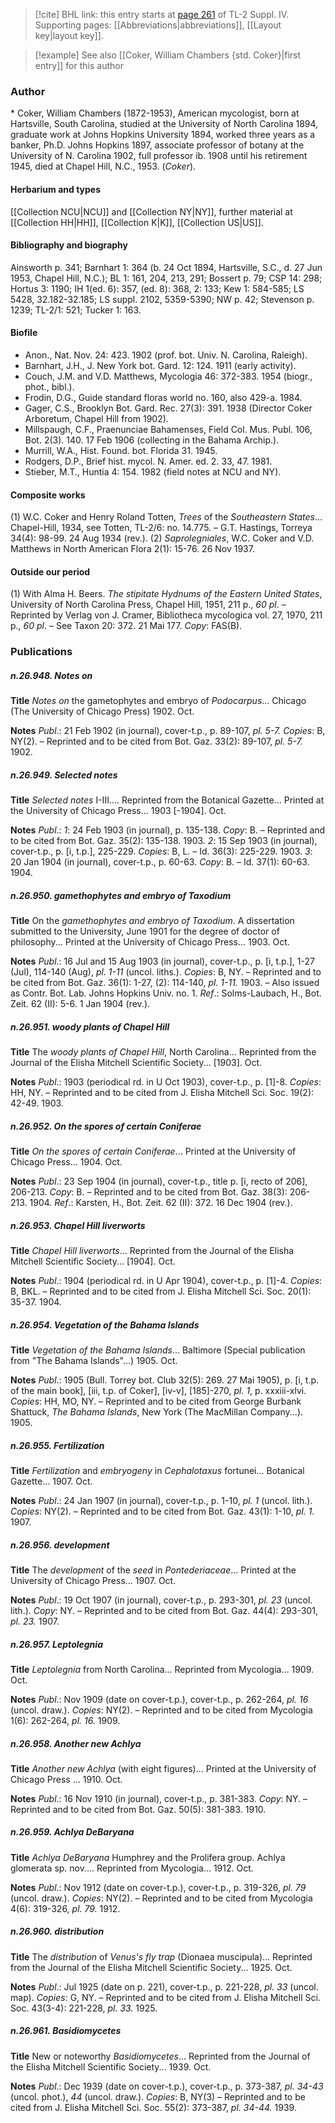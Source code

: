 > [!cite] BHL link: this entry starts at [page 261](https://www.biodiversitylibrary.org/item/103860#page/271/mode/1up) of TL-2 Suppl. IV.
> Supporting pages: [[Abbreviations|abbreviations]], [[Layout key|layout key]].

> [!example] See also [[Coker, William Chambers {std. Coker}|first entry]] for this author

### Author

\* Coker, William Chambers (1872-1953), American mycologist, born at Hartsville, South Carolina, studied at the University of North Carolina 1894, graduate work at Johns Hopkins University 1894, worked three years as a banker, Ph.D. Johns Hopkins 1897, associate professor of botany at the University of N. Carolina 1902, full professor ib. 1908 until his retirement 1945, died at Chapel Hill, N.C., 1953. (*Coker*).

#### Herbarium and types

[[Collection NCU|NCU]] and [[Collection NY|NY]], further material at [[Collection HH|HH]], [[Collection K|K]], [[Collection US|US]].

#### Bibliography and biography

Ainsworth p. 341; Barnhart 1: 364 (b. 24 Oct 1894, Hartsville, S.C., d. 27 Jun 1953, Chapel Hill, N.C.); BL 1: 161, 204, 213, 291; Bossert p. 79; CSP 14: 298; Hortus 3: 1190; IH 1(ed. 6): 357, (ed. 8): 368, 2: 133; Kew 1: 584-585; LS 5428, 32.182-32.185; LS suppl. 2102, 5359-5390; NW p. 42; Stevenson p. 1239; TL-2/1: 521; Tucker 1: 163.

#### Biofile

- Anon., Nat. Nov. 24: 423. 1902 (prof. bot. Univ. N. Carolina, Raleigh).
- Barnhart, J.H., J. New York bot. Gard. 12: 124. 1911 (early activity).
- Couch, J.M. and V.D. Matthews, Mycologia 46: 372-383. 1954 (biogr., phot., bibl.).
- Frodin, D.G., Guide standard floras world no. 160, also 429-a. 1984.
- Gager, C.S., Brooklyn Bot. Gard. Rec. 27(3): 391. 1938 (Director Coker Arboretum, Chapel Hill from 1902).
- Millspaugh, C.F., Praenunciae Bahamenses, Field Col. Mus. Publ. 106, Bot. 2(3). 140. 17 Feb 1906 (collecting in the Bahama Archip.).
- Murrill, W.A., Hist. Found. bot. Florida 31. 1945.
- Rodgers, D.P., Brief hist. mycol. N. Amer. ed. 2. 33, 47. 1981.
- Stieber, M.T., Huntia 4: 154. 1982 (field notes at NCU and NY).

#### Composite works

(1) W.C. Coker and Henry Roland Totten, *Trees* of the *Southeastern States*... Chapel-Hill, 1934, see Totten, TL-2/6: no. 14.775. – G.T. Hastings, Torreya 34(4): 98-99. 24 Aug 1934 (rev.).
(2) *Saprolegniales*, W.C. Coker and V.D. Matthews in North American Flora 2(1): 15-76. 26 Nov 1937.

#### Outside our period

(1) With Alma H. Beers. *The stipitate Hydnums of the Eastern United States*, University of North Carolina Press, Chapel Hill, 1951, 211 p., *60 pl*. – Reprinted by Verlag von J. Cramer, Bibliotheca mycologica vol. 27, 1970, 211 p., *60 pl*. – See Taxon 20: 372. 21 Mai 177. *Copy*: FAS(B).

### Publications

##### n.26.948. Notes on

**Title**
*Notes on* the gametophytes and embryo of *Podocarpus*... Chicago (The University of Chicago Press) 1902. Oct.

**Notes**
*Publ*.: 21 Feb 1902 (in journal), cover-t.p., p. 89-107, *pl. 5-7.* *Copies*: B, NY(2). – Reprinted and to be cited from Bot. Gaz. 33(2): 89-107, *pl. 5-7.* 1902.

##### n.26.949. Selected notes

**Title**
*Selected notes* I-III.... Reprinted from the Botanical Gazette... Printed at the University of Chicago Press... 1903 \[-1904\]. Oct.

**Notes**
*Publ*.: *1*: 24 Feb 1903 (in journal), p. 135-138. *Copy*: B. – Reprinted and to be cited from Bot. Gaz. 35(2): 135-138. 1903.
*2*: 15 Sep 1903 (in journal), cover-t.p., p. \[i, t.p.\], 225-229. *Copies*: B, L. – Id. 36(3): 225-229. 1903.
*3*: 20 Jan 1904 (in journal), cover-t.p., p. 60-63. *Copy*: B. – Id. 37(1): 60-63. 1904.

##### n.26.950. gamethophytes and embryo of Taxodium

**Title**
On the *gamethophytes and embryo of Taxodium*. A dissertation submitted to the University, June 1901 for the degree of doctor of philosophy... Printed at the University of Chicago Press... 1903. Oct.

**Notes**
*Publ*.: 16 Jul and 15 Aug 1903 (in journal), cover-t.p., p. \[i, t.p.\], 1-27 (Jul), 114-140 (Aug), *pl. 1-11* (uncol. liths.). *Copies*: B, NY. – Reprinted and to be cited from Bot. Gaz. 36(1): 1-27, (2): 114-140, *pl. 1-11.* 1903. – Also issued as Contr. Bot. Lab. Johns Hopkins Univ. no. 1.
*Ref*.: Solms-Laubach, H., Bot. Zeit. 62 (II): 5-6. 1 Jan 1904 (rev.).

##### n.26.951. woody plants of Chapel Hill

**Title**
The *woody plants of Chapel Hill*, North Carolina... Reprinted from the Journal of the Elisha Mitchell Scientific Society... \[1903\]. Oct.

**Notes**
*Publ*.: 1903 (periodical rd. in U Oct 1903), cover-t.p., p. \[1\]-8. *Copies*: HH, NY. – Reprinted and to be cited from J. Elisha Mitchell Sci. Soc. 19(2): 42-49. 1903.

##### n.26.952. On the spores of certain Coniferae

**Title**
*On the spores of certain Coniferae*... Printed at the University of Chicago Press... 1904. Oct.

**Notes**
*Publ*.: 23 Sep 1904 (in journal), cover-t.p., title p. \[i, recto of 206\], 206-213. *Copy*: B. – Reprinted and to be cited from Bot. Gaz. 38(3): 206-213. 1904.
*Ref*.: Karsten, H., Bot. Zeit. 62 (II): 372. 16 Dec 1904 (rev.).

##### n.26.953. Chapel Hill liverworts

**Title**
*Chapel Hill liverworts*... Reprinted from the Journal of the Elisha Mitchell Scientific Society... \[1904\]. Oct.

**Notes**
*Publ*.: 1904 (periodical rd. in U Apr 1904), cover-t.p., p. \[1\]-4. *Copies*: B, BKL. – Reprinted and to be cited from J. Elisha Mitchell Sci. Soc. 20(1): 35-37. 1904.

##### n.26.954. Vegetation of the Bahama Islands

**Title**
*Vegetation of the Bahama Islands*... Baltimore (Special publication from "The Bahama Islands"...) 1905. Oct.

**Notes**
*Publ*.: 1905 (Bull. Torrey bot. Club 32(5): 269. 27 Mai 1905), p. \[i, t.p. of the main book\], \[iii, t.p. of Coker\], \[iv-v\], \[185\]-270, *pl. 1*, p. xxxiii-xlvi. *Copies*: HH, MO, NY. – Reprinted and to be cited from George Burbank Shattuck, *The Bahama Islands*, New York (The MacMillan Company...). 1905.

##### n.26.955. Fertilization

**Title**
*Fertilization* and *embryogeny* in *Cephalotaxus* fortunei... Botanical Gazette... 1907. Oct.

**Notes**
*Publ*.: 24 Jan 1907 (in journal), cover-t.p., p. 1-10, *pl. 1* (uncol. lith.). *Copies*: NY(2). – Reprinted and to be cited from Bot. Gaz. 43(1): 1-10, *pl. 1.* 1907.

##### n.26.956. development

**Title**
The *development* of the *seed* in *Pontederiaceae*... Printed at the University of Chicago Press... 1907. Oct.

**Notes**
*Publ*.: 19 Oct 1907 (in journal), cover-t.p., p. 293-301, *pl. 23* (uncol. lith.). *Copy*: NY. – Reprinted and to be cited from Bot. Gaz. 44(4): 293-301, *pl. 23.* 1907.

##### n.26.957. Leptolegnia

**Title**
*Leptolegnia* from North Carolina... Reprinted from Mycologia... 1909. Oct.

**Notes**
*Publ*.: Nov 1909 (date on cover-t.p.), cover-t.p., p. 262-264, *pl. 16* (uncol. draw.). *Copies*: NY(2). – Reprinted and to be cited from Mycologia 1(6): 262-264, *pl. 16.* 1909.

##### n.26.958. Another new Achlya

**Title**
*Another new Achlya* (with eight figures)... Printed at the University of Chicago Press ... 1910. Oct.

**Notes**
*Publ*.: 16 Nov 1910 (in journal), cover-t.p., p. 381-383. *Copy*: NY. – Reprinted and to be cited from Bot. Gaz. 50(5): 381-383. 1910.

##### n.26.959. Achlya DeBaryana

**Title**
*Achlya DeBaryana* Humphrey and the Prolifera group. Achlya glomerata sp. nov.... Reprinted from Mycologia... 1912. Oct.

**Notes**
*Publ*.: Nov 1912 (date on cover-t.p.), cover-t.p., p. 319-326, *pl. 79* (uncol. draw.). *Copies*: NY(2). – Reprinted and to be cited from Mycologia 4(6): 319-326, *pl. 79.* 1912.

##### n.26.960. distribution

**Title**
The *distribution* of *Venus's fly trap* (Dionaea muscipula)... Reprinted from the Journal of the Elisha Mitchell Scientific Society... 1925. Oct.

**Notes**
*Publ*.: Jul 1925 (date on p. 221), cover-t.p., p. 221-228, *pl. 33* (uncol. map). *Copies*: G, NY. – Reprinted and to be cited from J. Elisha Mitchell Sci. Soc. 43(3-4): 221-228, *pl. 33.* 1925.

##### n.26.961. Basidiomycetes

**Title**
New or noteworthy *Basidiomycetes*... Reprinted from the Journal of the Elisha Mitchell Scientific Society... 1939. Oct.

**Notes**
*Publ*.: Dec 1939 (date on cover-t.p.), cover-t.p., p. 373-387, *pl. 34-43* (uncol. phot.), *44* (uncol. draw.). *Copies*: B, NY(3) – Reprinted and to be cited from J. Elisha Mitchell Sci. Soc. 55(2): 373-387, *pl. 34-44.* 1939.

